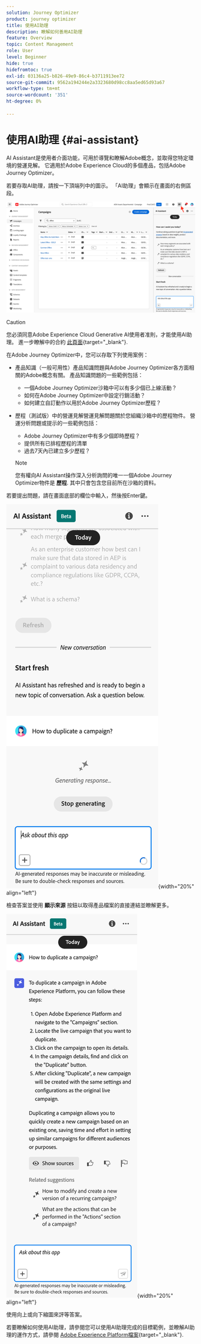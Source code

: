 ```yaml
---
solution: Journey Optimizer
product: journey optimizer
title: 使用AI助理
description: 瞭解如何善用AI助理
feature: Overview
topic: Content Management
role: User
level: Beginner
hide: true
hidefromtoc: true
exl-id: 03136a25-b826-49e9-86c4-b3711913ee72
source-git-commit: 9562a194244e2a3323680d98cc8aa5ed65d93a67
workflow-type: tm+mt
source-wordcount: '351'
ht-degree: 0%

---
```


# 使用AI助理 {#ai-assistant}

AI Assistant是使用者介面功能，可用於導覽和瞭解Adobe概念，並取得您特定環境的營運見解。 它適用於Adobe Experience Cloud的多個產品，包括Adobe Journey Optimizer。

若要存取AI助理，請按一下頂端列中的圖示。 「AI助理」會顯示在畫面的右側區段。

![](assets/do-not-localize/ai-assistant-open.png)


>[!CAUTION]
>
>您必須同意Adobe Experience Cloud Generative AI使用者准則，才能使用AI助理。 進一步瞭解中的合約 [此頁面](https://experienceleague.adobe.com/en/docs/experience-platform/landing/platform-ui/ai-assistant){target="_blank"}.

在Adobe Journey Optimizer中，您可以存取下列使用案例：

* 產品知識（一般可用性）產品知識問題與Adobe Journey Optimizer各方面相關的Adobe概念有關。 產品知識問題的一些範例包括：

   * 一個Adobe Journey Optimizer沙箱中可以有多少個已上線活動？
   * 如何在Adobe Journey Optimizer中設定行銷活動？
   * 如何建立自訂動作以用於Adobe Journey Optimizer歷程？


* 歷程（測試版）中的營運見解營運見解問題關於您組織沙箱中的歷程物件。 營運分析問題或提示的一些範例包括：

   * Adobe Journey Optimizer中有多少個即時歷程？
   * 提供所有已排程歷程的清單
   * 過去7天內已建立多少歷程？

  >[!NOTE]
  >
  >您有權向AI Assistant操作深入分析詢問的唯一一個Adobe Journey Optimizer物件是 **歷程**. 其中只會包含您目前所在沙箱的資料。


若要提出問題，請在畫面底部的欄位中輸入，然後按Enter鍵。

![](assets/do-not-localize/ai-assistant-ask.png){width="20%" align="left"}

檢查答案並使用 **顯示來源** 按鈕以取得產品檔案的直接連結並瞭解更多。

![](assets/do-not-localize/ai-assistant-answer.png){width="20%" align="left"}

使用向上或向下縮圖來評等答案。

若要瞭解如何使用AI助理，請參閱您可以使用AI助理完成的目標範例，並瞭解AI助理的運作方式，請參閱 [Adobe Experience Platform檔案](https://experienceleague.adobe.com/en/docs/experience-platform/landing/platform-ui/ai-assistant){target="_blank"}.
